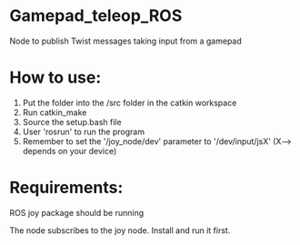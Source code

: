 # Gamepad_teleop_ROS
Node to publish Twist messages taking input from a gamepad

# How to use:
1. Put the folder into the /src folder in the catkin workspace
2. Run catkin_make
3. Source the setup.bash file
4. User 'rosrun' to run the program
5. Remember to set the '/joy_node/dev' parameter to '/dev/input/jsX' (X--> depends on your device)

# Requirements:

ROS joy package should be running

The node subscribes to the joy node. Install and run it first.
